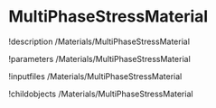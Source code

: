 <!-- MOOSE Documentation Stub: Remove this when content is added. -->

# MultiPhaseStressMaterial
!description /Materials/MultiPhaseStressMaterial

!parameters /Materials/MultiPhaseStressMaterial

!inputfiles /Materials/MultiPhaseStressMaterial

!childobjects /Materials/MultiPhaseStressMaterial
